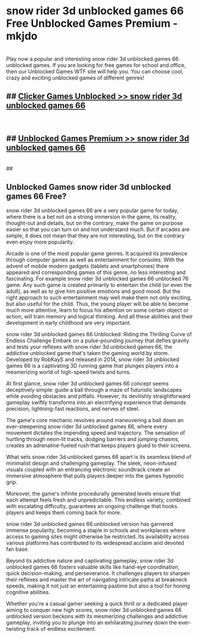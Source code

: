 # snow rider 3d unblocked games 66  Free Unblocked Games Premium - mkjdo <br>
<br>
Play now a popular and interesting snow rider 3d unblocked games 66 unblocked games. If you are looking for free games for school and office, then our Unblocked Games WTF site will help you. You can choose cool, crazy and exciting unblocked games of different genres!


## ##  [Clicker Games Unblocked >> snow rider 3d unblocked games 66](http://freeplayer.one?title=snow_rider_3d_unblocked_games_66&ref=UGames)
  <br>

##  ## [Unblocked Games Premium >> snow rider 3d unblocked games 66](http://freeplayer.one?title=snow_rider_3d_unblocked_games_66&ref=UGames)
  <br>
  ##



## Unblocked Games snow rider 3d unblocked games 66 Free?

snow rider 3d unblocked games 66 are a very popular game for today, where there is a bet not on a strong immersion in the game, its reality, thought-out and details, but on the contrary, make the game on purpose easier so that you can turn on and not understand much. But if arcades are simple, it does not mean that they are not interesting, but on the contrary even enjoy more popularity.

Arcade is one of the most popular game genres. It acquired its prevalence through computer games as well as entertainment for consoles. With the advent of mobile modern gadgets (tablets and smartphones) there appeared and corresponding games of this genre, no less interesting and fascinating. For example snow rider 3d unblocked games 66 unblocked 76 game. Any such game is created primarily to entertain the child (or even the adult), as well as to give him positive emotions and good mood. But the right approach to such entertainment may well make them not only exciting, but also useful for the child. Thus, the young player will be able to become much more attentive, learn to focus his attention on some certain object or action, will train memory and logical thinking. And all these abilities and their development in early childhood are very important.

snow rider 3d unblocked games 66 Unblocked: Riding the Thrilling Curve of Endless Challenge
Embark on a pulse-pounding journey that defies gravity and tests your reflexes with snow rider 3d unblocked games 66, the addictive unblocked game that's taken the gaming world by storm. Developed by RobKayS and released in 2014, snow rider 3d unblocked games 66 is a captivating 3D running game that plunges players into a mesmerizing world of high-speed twists and turns.

At first glance, snow rider 3d unblocked games 66 concept seems deceptively simple: guide a ball through a maze of futuristic landscapes while avoiding obstacles and pitfalls. However, its devilishly straightforward gameplay swiftly transforms into an electrifying experience that demands precision, lightning-fast reactions, and nerves of steel.

The game's core mechanic revolves around maneuvering a ball down an ever-steepening snow rider 3d unblocked games 66, where every movement dictates the impending speed and trajectory. The sensation of hurtling through neon-lit tracks, dodging barriers and jumping chasms, creates an adrenaline-fueled rush that keeps players glued to their screens.

What sets snow rider 3d unblocked games 66 apart is its seamless blend of minimalist design and challenging gameplay. The sleek, neon-infused visuals coupled with an entrancing electronic soundtrack create an immersive atmosphere that pulls players deeper into the games hypnotic grip.

Moreover, the game's infinite procedurally generated levels ensure that each attempt feels fresh and unpredictable. This endless variety, combined with escalating difficulty, guarantees an ongoing challenge that hooks players and keeps them coming back for more.

snow rider 3d unblocked games 66 unblocked version has garnered immense popularity, becoming a staple in schools and workplaces where access to gaming sites might otherwise be restricted. Its availability across various platforms has contributed to its widespread acclaim and devoted fan base.

Beyond its addictive nature and captivating gameplay, snow rider 3d unblocked games 66 fosters valuable skills like hand-eye coordination, quick decision-making, and perseverance. It challenges players to sharpen their reflexes and master the art of navigating intricate paths at breakneck speeds, making it not just an entertaining pastime but also a tool for honing cognitive abilities.

Whether you're a casual gamer seeking a quick thrill or a dedicated player aiming to conquer new high scores, snow rider 3d unblocked games 66 unblocked version beckons with its mesmerizing challenges and addictive gameplay, inviting you to plunge into an exhilarating journey down the ever-twisting track of endless excitement.